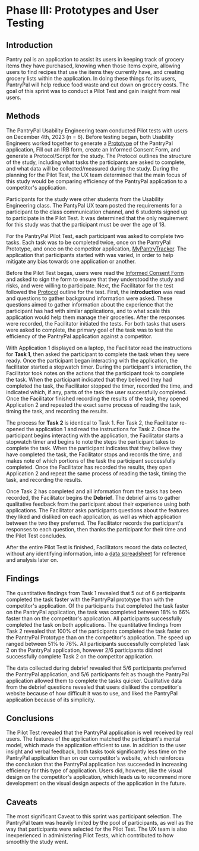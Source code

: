 # Phase III: Prototypes and User Testing

## Introduction

Pantry pal is an application to assist its users in keeping track of grocery items they have purchased, knowing when those items expire, allowing users to find recipes that use the items they currently have, and creating grocery lists within the application. In doing these things for its users, PantryPal will help reduce food waste and cut down on grocery costs. The goal of this sprint was to conduct a Pilot Test and gain insight from real users.

## Methods

The PantryPal Usability Engineering team conducted Pilot tests with users on December 4th, 2023 (n = 6).  Before testing began, both Usability Engineers worked together to generate a [Prototype](https://xd.adobe.com/view/d4145cd7-1cce-4949-bd90-935117dd26af-8147/) of the PantryPal application, Fill out an IRB form, create an Informed Consent Form, and generate a Protocol/Script for the study.  The Protocol outlines the structure of the study, including what tasks the participants are asked to complete, and what data will be collected/measured during the study.  During the planning for the Pilot Test, the UX team determined that the main focus of this study would be comparing efficiency of the PantryPal application to a competitor's application.  

Participants for the study were other students from the Usability Engineering class.  The PantyPal UX team posted the requirements for a participant to the class communication channel, and 6 students signed up to participate in the Pilot Test. It was determined that the only requirement for this study was that the participant must be over the age of 18.  

For the PantryPal Pilot Test, each participant was asked to complete two tasks.  Each task was to be completed twice, once on the PantryPal Prototype, and once on the competitor application, [MyPantryTracker](https://app.mypantrytracker.com/home).  The application that participants started with was varied, in order to help mitigate any bias towards one application or another. 

 Before the Pilot Test begas, users were read the [Informed Consent Form](Informed_Consent_Form.pdf) and asked to sign the form to ensure that they understood the study and risks, and were willing to participate.   Next, the Facilitator for the test followed the [Protocol](protocol.pdf) outline for the test.  First, the **introduction** was read and questions to gather background information were asked.  These questions aimed to gather information about the experience that the participant has had with similar applications, and to what scale this application would help them manage their groceries.  After the responses were recorded, the Facilitator initiated the tests. For both tasks that users were asked to complete, the primary goal of the task was to test the efficiency of the PantryPal application against a competitor.

With Application 1 displayed on a laptop, the Facilitator read the instructions for **Task 1**, then asked the participant to complete the task when they were ready.  Once the participant began interacting with the application, the facilitator started a stopwatch timer.  During the participant's interaction, the Facilitator took notes on the actions that the participant took to complete the task.  When the participant indicated that they believed they had completed the task, the Facilitator stopped the timer, recorded the time, and indicated which, if any, parts of the task the user successfully completed.  Once the Facilitator finished recording the results of the task, they opened Application 2 and repeated the exact same process of reading the task, timing the task, and recording the results.

The process for **Task 2** is identical to Task 1.  For Task 2, the Facilitator re-opened the application 1 and read the instructions for Task 2.  Once the participant begins interacting with the application, the Facilitator starts a stopwatch timer and begins to note the steps the participant takes to complete the task.  When the participant indicates that they believe they have completed the task, the Facilitator stops and records the time, and makes note of which portions of the task the participant successfully completed.  Once the Facilitator has recorded the results, they open Application 2 and repeat the same process of reading the task, timing the task, and recording the results.

Once Task 2 has completed and all information from the tasks has been recorded, the Facilitator begins the **Debrief**.  The debrief aims to gather qualitative feedback from the participant about their experience using both applications.  The Facilitator asks participants questions about the features they liked and disliked on each application, as well as which application between the two they preferred.  The Facilitator records the participant's responses to each question, then thanks the participant for their time and the Pilot Test concludes.

After the entire Pilot Test is finished, Facilitators record the data collected, without any identifying information, into a [data spreadsheet](data_sheet.pdf) for reference and analysis later on.

## Findings

The quantitative findings from Task 1 revealed that 5 out of 6 participants completed the task faster with the PantryPal prototype than with the competitor's application.  Of the participants that completed the task faster on the PantryPal application, the task was completed between 18% to 66% faster than on the competitor's application. All participants successfully completed the task on both applications.  The quantitative findings from Task 2 revealed that 100% of the participants completed the task faster on the PantryPal Prototype than on the competitor's application.  The speed up ranged between 51% to 76%.  All participants successfully completed Task 2 on the PantryPal application, however 2/6 participants did not successfully complete Task 2 on the competitor application.  

The data collected during debrief revealed that 5/6 participants preferred the PantryPal application, and 5/6 participants felt as though the PantryPal application allowed them to complete the tasks quicker.  Qualitative data from the debrief questions revealed that users disliked the competitor's website because of how difficult it was to use, and liked the PantryPal application because of its simplicity.

## Conclusions

The Pilot Test revealed that the PantryPal application is well received by real users.  The features of the application matched the participant's mental model, which made the application efficient to use.  In addition to the user insight and verbal feedback, both tasks took significantly less time on the PantryPal application than on our competitor's website, which reinforces the conclusion that the PantryPal application has succeeded in increasing efficiency for this type of application.  Users did, however, like the visual design on the competitor's application, which leads us to recommend more development on the visual design aspects of the application in the future.

## Caveats

The most significant Caveat to this sprint was participant selection.  The PantryPal team was heavily limited by the pool of participants, as well as the way that participants were selected for the Pilot Test.  The UX team is also inexperienced in administering Pilot Tests, which contributed to how smoothly the study went.

